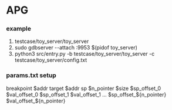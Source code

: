 # APG

### example

1. testcase/toy_server/toy_server 
2. sudo gdbserver --attach :9953 $(pidof toy_server)
3. python3 src/entry.py -b testcase/toy_server/toy_server -c testcase/toy_server/config.txt


### params.txt setup
breakpoint $addr
target $addr
sp $n_pointer $size $sp_offset_0 $val_offset_0 $sp_offset_1 $val_offset_1 ... $sp_offset_${n_pointer} $val_offset_${n_pointer} 